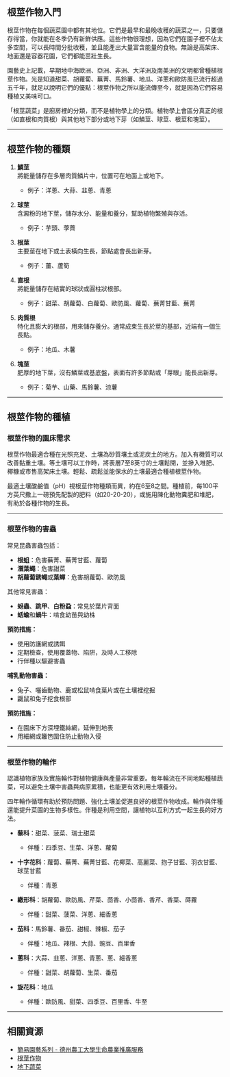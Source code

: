 ## 根莖作物入門

根莖作物在每個蔬菜園中都有其地位。它們是最早和最晚收穫的蔬菜之一，只要儲存得當，你就能在冬季仍有新鮮供應。這些作物很理想，因為它們在園子裡不佔太多空間，可以長時間分批收穫，並且能產出大量富含能量的食物。無論是高架床、地面還是容器花園，它們都能茁壯生長。

園藝史上記載，早期地中海歐洲、亞洲、非洲、大洋洲及南美洲的文明都曾種植根莖作物。光是知道甜菜、胡蘿蔔、蕪菁、馬鈴薯、地瓜、洋蔥和歐防風已流行超過五千年，就足以說明它們的優點：根莖作物之所以能流傳至今，就是因為它們容易種植又美味可口。

「根莖蔬菜」是廚房裡的分類，而不是植物學上的分類。植物學上會區分真正的根（如直根和肉質根）與其他地下部分或地下芽（如鱗莖、球莖、根莖和塊莖）。

---

## 根莖作物的種類

1. **鱗莖**  
   將能量儲存在多層肉質鱗片中，位置可在地面上或地下。  
   - 例子：洋蔥、大蒜、韭蔥、青蔥

2. **球莖**  
   含澱粉的地下莖，儲存水分、能量和養分，幫助植物繁殖與存活。  
   - 例子：芋頭、荸薺

3. **根莖**  
   主要莖在地下或土表橫向生長，節點處會長出新芽。  
   - 例子：薑、蘆筍

4. **直根**  
   將能量儲存在結實的球狀或圓柱狀根部。  
   - 例子：甜菜、胡蘿蔔、白蘿蔔、歐防風、蘿蔔、蕪菁甘藍、蕪菁

5. **肉質根**  
   特化且膨大的根部，用來儲存養分。通常成束生長於莖的基部，近端有一個生長點。  
   - 例子：地瓜、木薯

6. **塊莖**  
   肥厚的地下莖，沒有鱗莖或基底盤，表面有許多節點或「芽眼」能長出新芽。  
   - 例子：菊芋、山藥、馬鈴薯、涼薯

---

## 根莖作物的種植

### 根莖作物的園床需求

根莖作物最適合種在光照充足、土壤為砂質壤土或泥炭土的地方。加入有機質可以改善黏重土壤。等土壤可以工作時，將表層7至8英寸的土壤鬆開，並摻入堆肥、椰糠或市售高架床土壤。輕鬆、疏鬆並能保水的土壤最適合種植根莖作物。

最適土壤酸鹼值（pH）視根莖作物種類而異，約在6至8之間。種植前，每100平方英尺撒上一磅預先配製的肥料（如20-20-20），或施用陳化動物糞肥和堆肥，有助於各種作物的生長。

---

### 根莖作物的害蟲

常見昆蟲害蟲包括：
- **根蛆**：危害蕪菁、蕪菁甘藍、蘿蔔
- **潛葉蠅**：危害甜菜
- **胡蘿蔔銹蠅**或**葉蟬**：危害胡蘿蔔、歐防風

其他常見害蟲：
- **蚜蟲**、**跳甲**、**白粉蝨**：常見於葉片背面
- **蛞蝓**和**蝸牛**：啃食幼苗與幼株

**預防措施：**
- 使用防護網或誘餌
- 定期檢查，使用覆蓋物、陷阱，及時人工移除
- 行伴種以驅避害蟲

**哺乳動物害蟲：**
- 兔子、囓齒動物、鹿或松鼠啃食葉片或在土壤裡挖掘
- 鼴鼠和兔子挖食根部

**預防措施：**
- 在園床下方深埋鐵絲網，延伸到地表
- 用細網或籬笆圍住防止動物入侵

---

### 根莖作物的輪作

認識植物家族及實施輪作對植物健康與產量非常重要。每年輪流在不同地點種植蔬菜，可以避免土壤中害蟲與病原累積，也能更有效利用土壤養分。

四年輪作循環有助於預防問題、強化土壤並促進良好的根莖作物收成。輪作與伴種還能提升菜園的生物多樣性。伴種是利用空間，讓植物以互利方式一起生長的好方法。


- **藜科**：甜菜、菠菜、瑞士甜菜  
  - 伴種：四季豆、生菜、洋蔥、蘿蔔

- **十字花科**：蘿蔔、蕪菁、蕪菁甘藍、花椰菜、高麗菜、抱子甘藍、羽衣甘藍、球莖甘藍  
  - 伴種：青蔥

- **繖形科**：胡蘿蔔、歐防風、芹菜、茴香、小茴香、香芹、香菜、蒔蘿  
  - 伴種：甜菜、菠菜、洋蔥、細香蔥

- **茄科**：馬鈴薯、番茄、甜椒、辣椒、茄子  
  - 伴種：地瓜、辣根、大蒜、豌豆、百里香

- **蔥科**：大蒜、韭蔥、洋蔥、青蔥、蔥、細香蔥  
  - 伴種：甜菜、胡蘿蔔、生菜、番茄

- **旋花科**：地瓜  
  - 伴種：歐防風、甜菜、四季豆、百里香、牛至

---

## 相關資源

- [簡易園藝系列 - 德州農工大學生命農業推廣服務](https://aggie-horticulture.tamu.edu/vegetable/easy-gardening-series/)
- [根莖作物](https://ag.umass.edu/sites/ag.umass.edu/files/fact-sheets/pdf/root_crops.pdf)
- [地下蔬菜](https://washingtoncountymastergardeners.org/wp-content/uploads/2024/04/Root-Crops-Vegetable-Underground.pdf)
